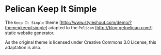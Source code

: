 Pelican Keep It Simple
======================

The `Keep It Simple` theme [http://www.styleshout.com/demo/?theme=keepitsimple]
adapted to the `Pelican` [http://blog.getpelican.com/] static website generator.

As the original theme is licensed under Creative Commons 3.0 License, this 
adaptation is also.
